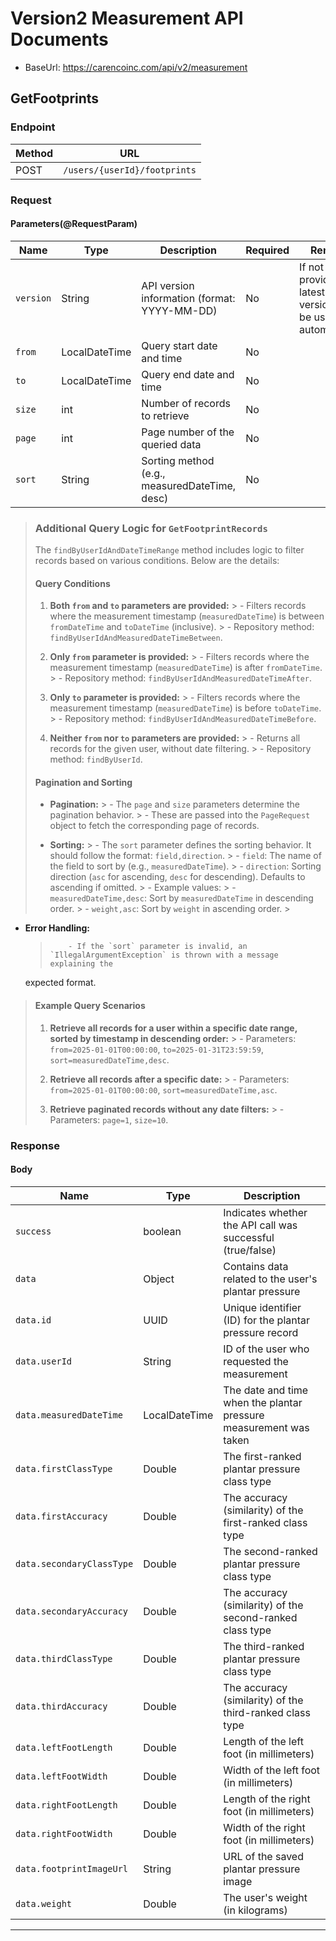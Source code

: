 # Version2 Measurement API Documents

- BaseUrl: https://carencoinc.com/api/v2/measurement

## GetFootprints

### Endpoint

| Method | URL                          |
|--------|------------------------------|
| POST   | `/users/{userId}/footprints` |

### Request

#### Parameters(@RequestParam)

| Name      | Type          | Description                                   | Required | Remarks                                                             |
|-----------|---------------|-----------------------------------------------|----------|---------------------------------------------------------------------|
| `version` | String        | API version information (format: YYYY-MM-DD)  | No       | If not provided, the latest API version will be used automatically. |
| `from`    | LocalDateTime | Query start date and time                     | No       |                                                                     |
| `to`      | LocalDateTime | Query end date and time                       | No       |                                                                     |
| `size`    | int           | Number of records to retrieve                 | No       |                                                                     |
| `page`    | int           | Page number of the queried data               | No       |                                                                     |
| `sort`    | String        | Sorting method (e.g., measuredDateTime, desc) | No       |                                                                     |

> ### Additional Query Logic for `GetFootprintRecords`
> The `findByUserIdAndDateTimeRange` method includes logic to filter records based on various conditions. Below are the
> details:
>
> #### Query Conditions
>
> 1. **Both `from` and `to` parameters are provided:**
     >     - Filters records where the measurement timestamp (`measuredDateTime`) is between `fromDateTime` and
     `toDateTime` (inclusive).
     >     - Repository method: `findByUserIdAndMeasuredDateTimeBetween`.
>
> 2. **Only `from` parameter is provided:**
     >     - Filters records where the measurement timestamp (`measuredDateTime`) is after `fromDateTime`.
     >     - Repository method: `findByUserIdAndMeasuredDateTimeAfter`.
>
> 3. **Only `to` parameter is provided:**
     >     - Filters records where the measurement timestamp (`measuredDateTime`) is before `toDateTime`.
     >     - Repository method: `findByUserIdAndMeasuredDateTimeBefore`.
>
> 4. **Neither `from` nor `to` parameters are provided:**
     >     - Returns all records for the given user, without date filtering.
     >     - Repository method: `findByUserId`.
>
> #### Pagination and Sorting
>
> - **Pagination:**
    >     - The `page` and `size` parameters determine the pagination behavior.
    >     - These are passed into the `PageRequest` object to fetch the corresponding page of records.
>
> - **Sorting:**
    >     - The `sort` parameter defines the sorting behavior. It should follow the format: `field,direction`.
    >         - `field`: The name of the field to sort by (e.g., `measuredDateTime`).
    >         - `direction`: Sorting direction (`asc` for ascending, `desc` for descending). Defaults to ascending if
    omitted.
    >     - Example values:
    >         - `measuredDateTime,desc`: Sort by `measuredDateTime` in descending order.
    >         - `weight,asc`: Sort by `weight` in ascending order.
    >
- **Error Handling:**
  >         - If the `sort` parameter is invalid, an `IllegalArgumentException` is thrown with a message explaining the
  expected format.
>
> #### Example Query Scenarios
>
> 1. **Retrieve all records for a user within a specific date range, sorted by timestamp in descending order:**
     >     - Parameters: `from=2025-01-01T00:00:00`, `to=2025-01-31T23:59:59`, `sort=measuredDateTime,desc`.
>
> 2. **Retrieve all records after a specific date:**
     >     - Parameters: `from=2025-01-01T00:00:00`, `sort=measuredDateTime,asc`.
>
> 3. **Retrieve paginated records without any date filters:**
     >     - Parameters: `page=1`, `size=10`.

### Response

#### Body

| Name                      | Type          | Description                                                       |
|---------------------------|---------------|-------------------------------------------------------------------|
| `success`                 | boolean       | Indicates whether the API call was successful (true/false)        |
| `data`                    | Object        | Contains data related to the user's plantar pressure              |
| `data.id`                 | UUID          | Unique identifier (ID) for the plantar pressure record            |
| `data.userId`             | String        | ID of the user who requested the measurement                      |
| `data.measuredDateTime`   | LocalDateTime | The date and time when the plantar pressure measurement was taken |
| `data.firstClassType`     | Double        | The first-ranked plantar pressure class type                      |
| `data.firstAccuracy`      | Double        | The accuracy (similarity) of the first-ranked class type          |
| `data.secondaryClassType` | Double        | The second-ranked plantar pressure class type                     |
| `data.secondaryAccuracy`  | Double        | The accuracy (similarity) of the second-ranked class type         |
| `data.thirdClassType`     | Double        | The third-ranked plantar pressure class type                      |
| `data.thirdAccuracy`      | Double        | The accuracy (similarity) of the third-ranked class type          |
| `data.leftFootLength`     | Double        | Length of the left foot (in millimeters)                          |
| `data.leftFootWidth`      | Double        | Width of the left foot (in millimeters)                           |
| `data.rightFootLength`    | Double        | Length of the right foot (in millimeters)                         |
| `data.rightFootWidth`     | Double        | Width of the right foot (in millimeters)                          |
| `data.footprintImageUrl`  | String        | URL of the saved plantar pressure image                           |
| `data.weight`             | Double        | The user's weight (in kilograms)                                  |

---
